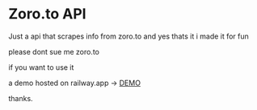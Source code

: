 # Zoro.to API

Just a api that scrapes info from zoro.to and yes thats it i made it for fun

please dont sue me zoro.to

if you want to use it 

a demo hosted on railway.app -> [DEMO](https://zoroapi-production.up.railway.app/)

thanks.
